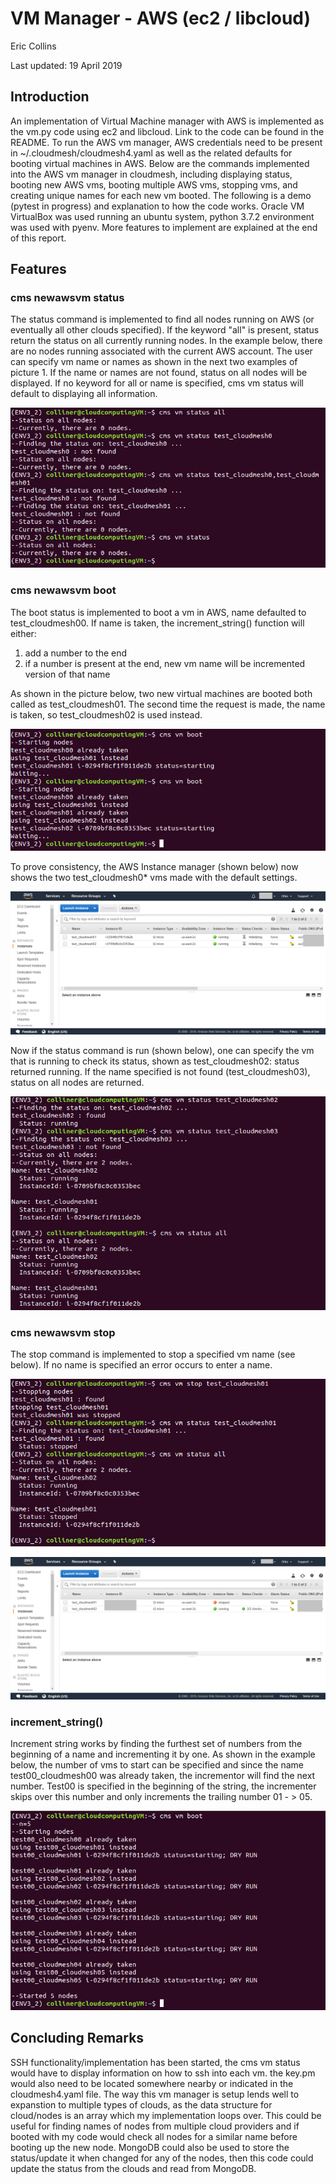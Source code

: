 
# VM Manager - AWS (ec2 / libcloud)

Eric Collins

Last updated: 19 April 2019

## Introduction

An implementation of Virtual Machine manager with AWS is implemented as the vm.py code using ec2 and libcloud. Link to the code can be found in the README. To run the AWS vm manager, AWS credentials need to be present in ~/.cloudmesh/cloudmesh4.yaml as well as the related defaults for booting virtual machines in AWS. Below are the commands implemented into the AWS vm manager in cloudmesh, including displaying status, booting new AWS vms, booting multiple AWS vms, stopping vms, and creating unique names for each new vm booted. The following is a demo (pytest in progress) and explanation to how the code works. Oracle VM VirtualBox was used running an ubuntu system, python 3.7.2 environment was used with pyenv. More features to implement are explained at the end of this report.


## Features

### cms newawsvm status

The status command is implemented to find all nodes running on AWS (or eventually all other clouds specified). If the keyword "all" is present, status return the status on all currently running nodes. In the example below, there are no nodes running associated with the current AWS account. The user can specify vm name or names as shown in the next two examples of picture 1. If the name or names are not found, status on all nodes will be displayed. If no keyword for all or name is specified, cms vm status will default to displaying all information.

![Alt text](report_images/cmsvmdemo_1.png)


### cms newawsvm boot

The boot status is implemented to boot a vm in AWS, name defaulted to test_cloudmesh00. If name is taken, the increment_string() function will either:

1. add a number to the end
2. if a number is present at the end, new vm name will be incremented version of that name

As shown in the picture below, two new virtual machines are booted both called as test_cloudmesh01. The second time the request is made, the name is taken, so test_cloudmesh02 is used instead.

![Alt text](report_images/cmsvmdemo_2.png)

To prove consistency, the AWS Instance manager (shown below) now shows the two test_cloudmesh0* vms made with the default settings.

![Alt text](report_images/cmsvmdemo_3.png)

Now if the status command is run (shown below), one can specify the vm that is running to check its status, shown as test_cloudmesh02: status returned running. If the name specified is not found (test_cloudmesh03), status on all nodes are returned.

![Alt text](report_images/cmsvmdemo_4.png)


### cms newawsvm stop

The stop command is implemented to stop a specified vm name (see below). If no name is specified an error occurs to enter a name.

![Alt text](report_images/cmsvmdemo_5.png)

![Alt text](report_images/cmsvmdemo_6.png)


### increment_string()

Increment string works by finding the furthest set of numbers from the beginning of a name and incrementing it by one. As shown in the example below, the number of vms to start can be specified and since the name test00_cloudmesh00 was already taken, the incrementor will find the next number. Test00 is specified in the beginning of the string, the incrementer skips over this number and only increments the trailing number 01 - > 05.

![Alt text](report_images/cmsvmdemo_7.png)

## Concluding Remarks

SSH functionality/implementation has been started, the cms vm status would have to display information on how to ssh into each vm. the key.pm would also need to be located somewhere nearby or indicated in the cloudmesh4.yaml file. The way this vm manager is setup lends well to expanstion to multiple types of clouds, as the data structure for cloud/nodes is an array which my implementation loops over. This could be useful for finding names of nodes from multiple cloud providers and if booted with my code would check all nodes for a similar name before booting up the new node. MongoDB could also be used to store the status/update it when changed for any of the nodes, then this code could update the status from the clouds and read from MongoDB.

